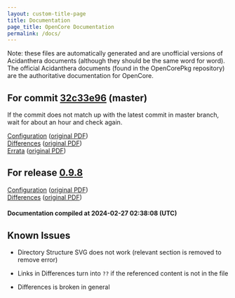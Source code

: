 ```yaml
---
layout: custom-title-page
title: Documentation
page_title: OpenCore Documentation
permalink: /docs/
---
```

Note: these files are automatically generated and are unofficial versions of Acidanthera documents (although they should be the same word for word). The official Acidanthera documents (found in the OpenCorePkg repository) are the authoritative documentation for OpenCore.

## For commit [32c33e96](https://github.com/acidanthera/OpenCorePkg/tree/32c33e96f41f0b15e89cd695b0a08a60eabd33e8) (master)

If the commit does not match up with the latest commit in master branch, wait for about an hour and check again.

[Configuration](latest/Configuration.html) ([original PDF](https://github.com/acidanthera/OpenCorePkg/blob/32c33e96f41f0b15e89cd695b0a08a60eabd33e8/Docs/Configuration.pdf))
<br>
[Differences](latest/Differences.html) ([original PDF](https://github.com/acidanthera/OpenCorePkg/blob/32c33e96f41f0b15e89cd695b0a08a60eabd33e8/Docs/Differences/Differences.pdf))
<br>
[Errata](latest/Errata.html) ([original PDF](https://github.com/acidanthera/OpenCorePkg/blob/32c33e96f41f0b15e89cd695b0a08a60eabd33e8/Docs/Errata/Errata.pdf))

## For release [0.9.8](https://github.com/acidanthera/OpenCorePkg/tree/0.9.8)

[Configuration](release/Configuration.html) ([original PDF](https://github.com/acidanthera/OpenCorePkg/blob/0.9.8/Docs/Configuration.pdf))
<br>
[Differences](release/Differences.html) ([original PDF](https://github.com/acidanthera/OpenCorePkg/blob/0.9.8/Docs/Differences/Differences.pdf))

#### Documentation compiled at 2024-02-27 02:38:08 (UTC)

## Known Issues

* Directory Structure SVG does not work (relevant section is removed to remove error)

* Links in Differences turn into `??` if the referenced content is not in the file

* Differences is broken in general

